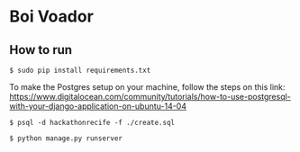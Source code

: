 # Boi Voador

## How to run
`$ sudo pip install requirements.txt`

To make the Postgres setup on your machine, follow the steps on this link: https://www.digitalocean.com/community/tutorials/how-to-use-postgresql-with-your-django-application-on-ubuntu-14-04

`$ psql -d hackathonrecife -f ./create.sql`

`$ python manage.py runserver`
